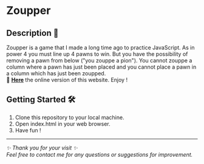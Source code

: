 # Zoupper
## Description 📄
Zoupper is a game that I made a long time ago to practice JavaScript. 
As in power 4 you must line up 4 pawns to win. But you have the possibility of removing a pawn from below ("you zouppe a pion"). You cannot zouppe a column where a pawn has just been placed and you cannot place a pawn in a column which has just been zoupped. <br>
🔗 [**Here**](https://zoupper.netlify.app/) the online version of this website. Enjoy !

## Getting Started 🛠️
1. Clone this repository to your local machine.
2. Open index.html in your web browser.
3. Have fun !

---
*✨ Thank you for your visit ✨* <br>
*Feel free to contact me for any questions or suggestions for improvement.*

